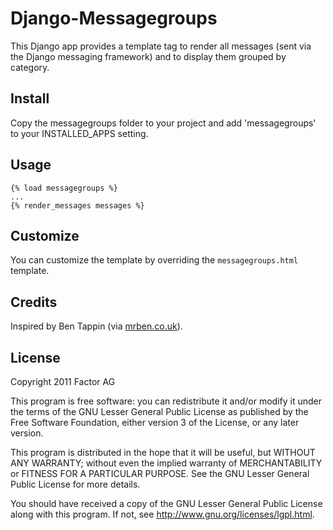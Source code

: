 Django-Messagegroups
====================

This Django app provides a template tag to render all messages (sent via the Django messaging
framework) and to display them grouped by category.


Install
-------

Copy the messagegroups folder to your project and add 'messagegroups' to your INSTALLED\_APPS
setting.

Usage
-----

    {% load messagegroups %}
    ...
    {% render_messages messages %}


Customize
---------

You can customize the template by overriding the `messagegroups.html` template.


Credits
-------

Inspired by Ben Tappin (via [mrben.co.uk](http://mrben.co.uk/entry/a-nicer-way-of-using-the-Django-messages-framework/)).


License
-------

Copyright 2011 Factor AG

This program is free software: you can redistribute it and/or modify
it under the terms of the GNU Lesser General Public License as
published by the Free Software Foundation, either version 3 of the
License, or any later version.

This program is distributed in the hope that it will be useful,
but WITHOUT ANY WARRANTY; without even the implied warranty of
MERCHANTABILITY or FITNESS FOR A PARTICULAR PURPOSE.  See the
GNU Lesser General Public License for more details.

You should have received a copy of the GNU Lesser General Public License
along with this program.  If not, see <http://www.gnu.org/licenses/lgpl.html>.
